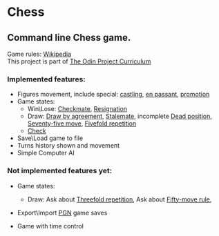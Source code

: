 # Chess

## Command line Chess game. 
Game rules: [Wikipedia](https://en.wikipedia.org/wiki/Chess)  
This project is part of [The Odin Project Curriculum](https://www.theodinproject.com/paths/full-stack-ruby-on-rails/courses/ruby-programming/lessons/ruby-final-project)

### Implemented features:
* Figures movement, include special: 
  [castling](https://en.wikipedia.org/wiki/Castling), 
  [en passant](https://en.wikipedia.org/wiki/En_passant), 
  [promotion](https://en.wikipedia.org/wiki/Promotion_(chess))
* Game states:
    * Win\Lose: 
      [Checkmate](https://en.wikipedia.org/wiki/Checkmate),
      [Resignation](https://en.wikipedia.org/wiki/Rules_of_chess#Resigning)
    * Draw:
      [Draw by agreement](https://en.wikipedia.org/wiki/Draw_by_agreement),
      [Stalemate](https://en.wikipedia.org/wiki/Stalemate),
      incomplete [Dead position](https://en.wikipedia.org/wiki/Rules_of_chess#Dead_position),
      [Seventy-five move](https://en.wikipedia.org/wiki/Fifty-move_rule#Seventy-five-move_rule),
      [Fivefold repetition](https://en.wikipedia.org/wiki/Threefold_repetition)
    * [Check](https://en.wikipedia.org/wiki/Check_(chess))
* Save\Load game to file
* Turns history shown and movement
* Simple Computer AI
### Not implemented features yet:
* Game states:      
    * Draw:
      Ask about [Threefold repetition](https://en.wikipedia.org/wiki/Threefold_repetition),
      Ask about [Fifty-move rule](https://en.wikipedia.org/wiki/Fifty-move_rule),      
      
* Export\Import [PGN](https://ru.wikipedia.org/wiki/Portable_Game_Notation) game saves
* Game with time control